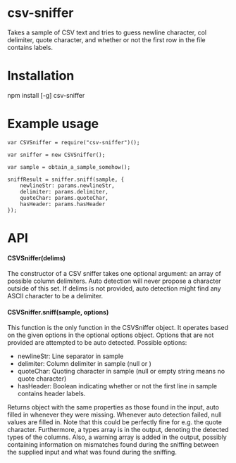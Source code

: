 # csv-sniffer
Takes a sample of CSV text and tries to guess newline character, col delimiter, quote character, and whether or not the first row in the file contains labels.

# Installation
npm install [-g] csv-sniffer

# Example usage

```
var CSVSniffer = require("csv-sniffer")();

var sniffer = new CSVSniffer();

var sample = obtain_a_sample_somehow();

sniffResult = sniffer.sniff(sample, {
	newlineStr: params.newlineStr,
	delimiter: params.delimiter,
	quoteChar: params.quoteChar,
	hasHeader: params.hasHeader
});
```


# API

#### CSVSniffer(delims)
The constructor of a CSV sniffer takes one optional argument: an array of possible column delimiters. 
Auto detection will never propose a character outside of this set. If delims is not provided, auto detection
might find any ASCII character to be a delimiter.

#### CSVSniffer.sniff(sample, options)
This function is the only function in the CSVSniffer object. It operates based on the
given options in the optional options object. Options that are not provided
are attempted to be auto detected. Possible options:

- newlineStr: Line separator in sample
- delimiter: Column delimiter in sample (null or )
- quoteChar: Quoting character in sample (null or empty string means no quote character)
- hasHeader: Boolean indicating whether or not the first line in sample
             contains header labels.
             
Returns object with the same properties as those found in the input, 
auto filled in whenever they were missing. Whenever auto detection failed,
null values are filled in. Note that this could be perfectly fine for e.g. 
the quote character. 
Furthermore, a types array is in the output, denoting the detected types of the columns.
Also, a warning array is added in the output, possibly containing information
on mismatches found during the sniffing between the supplied input and
what was found during the sniffing.
